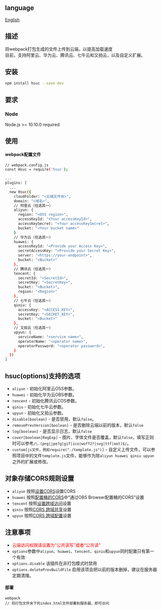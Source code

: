 ## language
[English](https://github.com/kszitt/hsuc/blob/master/README.md)

## 描述
将webpack打包生成的文件上传到云端，以提高加载速度   
目前，支持阿里云、华为云、腾讯云、七牛云和又拍云，以及自定义扩展。 

## 安装
```bash
npm install hsuc --save-dev
```

## 要求
### Node
Node.js >= 10.10.0 required

## 使用
#### webpack配置文件
```bash
// webpack.config.js
const Hsuc = require('hsuc');

...
plugins: [
  ...
  new Hsuc({
    cloudFolder: "<云端文件夹>",
    domain: "<域名>",
    // 阿里云（任选其一）
    aliyun: {
      region: "<OSS region>",
      accessKeyId: "<Your accessKeyId>",
      accessKeySecret: "<Your accessKeySecret>",
      bucket: "<Your bucket name>"
    }
    // 华为云（任选其一）
    huawei: {
      accessKeyId: "<Provide your Access Key>",
      secretAccessKey: "<Provide your Secret Key>",
      server: "<https://your-endpoint>",
      bucket: "<Bucket>"
    },
    // 腾讯云（任选其一）
    tencent: {
      secretId: "<SecretId>",
      secretKey: "<SecretKey>",
      bucket: "<Bucket>",
      region: "<Region>"
    },
    // 七牛云（任选其一）
    qiniu: {
      accessKey: "<ACCESS_KEY>",
      secretKey: "<SECRET_KEY>",
      bucket: "<Bucket>"
    },
    // 又拍云（任选其一）
    upyun: {
      serviceName: "<service name>",
      operatorName: "<operator name>",
      operatorPassword: "<operator password>",
    }
  })
]
```

## hsuc(options)支持的选项
- `aliyun` - 初始化阿里云OSS参数。
- `huawei` - 初始化华为云OBS参数。
- `tencent` - 初始化腾讯云COS参数。
- `qiniu` - 初始化七牛云参数。
- `upyun` - 初始化又拍云参数。
- `disable[boolean]` - 是否禁用，默认`false`。
- `removePrevVersion[boolean]` - 是否删除云端以前的版本，默认`false`
- `log[boolean]` - 是否显示日志，默认`false`
- `cover[boolean|RegExp]` - 图片、字体文件是否覆盖，默认`false`，填写正则时可以参考`/\.(png|jpe?g|gif|ico|woff2?|svg|ttf|eot)$/`。
- `custom[js文件，例如require("./template.js")]` - 自定义上传文件，可以参照项目中的文件`template.js`文件，能够作为除`aliyun huawei qiniu upyun`之外的扩展或修改。


## 对象存储CORS规则设置
- `aliyun` 按照[设置CORS](https://help.aliyun.com/document_detail/44570.html?spm=5176.8465980.0.0.12871450vh6n2z)设置CORS
- `huawei` 按照[配置桶的CORS](https://support.huaweicloud.com/sdk-browserjs-devg-obs/obs_24_0201.html)中“通过OBS Browser配置桶的CORS”设置
- `tencent` 按照[设置跨域访问](https://cloud.tencent.com/document/product/436/13318)设置
- `qiniu` 按照[CORS 跨域共享](https://console.upyun.com/services/kszitt/antileechFile/)设置
- `upyun` 按照[CORS 跨域配置](http://docs.upyun.com/cdn/feature/#cors)设置

## 注意事项
- <label style="color:red">云端访问权限请设置为“公共读写”或者“公共读”</label>
- `options`参数中`aliyun`、`huawei`、`tencent`、`qiniu`和`upyun`同时配置只有第一个有效
- `options.disable` 该插件在非打包模式时禁用
- `options.deletePrevBuildFile` 启用该项会把以前的版本删掉，建议在服务器定期清理。

#### 部署
``` hash
webpack
// 将打包文件夹下的index.html文件部署到服务器，即可访问
```


